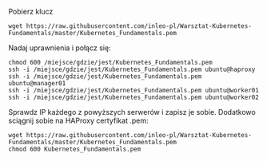 Pobierz klucz
```
wget https://raw.githubusercontent.com/inleo-pl/Warsztat-Kubernetes-Fundamentals/master/Kubernetes_Fundamentals.pem
```
Nadaj uprawnienia i połącz się:
```
chmod 600 /miejsce/gdzie/jest/Kubernetes_Fundamentals.pem
ssh -i /miejsce/gdzie/jest/Kubernetes_Fundamentals.pem ubuntu@haproxy
ssh -i /miejsce/gdzie/jest/Kubernetes_Fundamentals.pem ubuntu@manager01
ssh -i /miejsce/gdzie/jest/Kubernetes_Fundamentals.pem ubuntu@worker01
ssh -i /miejsce/gdzie/jest/Kubernetes_Fundamentals.pem ubuntu@worker02
```
Sprawdz IP każdego z powyższych serwerów i zapisz je sobie. Dodatkowo sciągnij sobie na HAProxy certyfikat .pem:
```
wget https://raw.githubusercontent.com/inleo-pl/Warsztat-Kubernetes-Fundamentals/master/Kubernetes_Fundamentals.pem
chmod 600 Kubernetes_Fundamentals.pem
```
